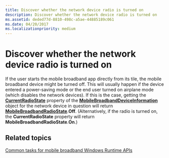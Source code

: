 ```yaml
---
title: Discover whether the network device radio is turned on
description: Discover whether the network device radio is turned on
ms.assetid: deded77d-8810-498c-a5ae-44885189c061
ms.date: 04/20/2017
ms.localizationpriority: medium
---
```


# Discover whether the network device radio is turned on


If the user starts the mobile broadband app directly from its tile, the mobile broadband device might be turned off. This will usually happen if the device entered a power-saving mode or the end user turned on airplane mode (which disables the network devices). If this is the case, getting the [**CurrentRadioState**](https://msdn.microsoft.com/library/windows/apps/hh770613) property of the [**MobileBroadbandDeviceInformation**](https://msdn.microsoft.com/library/windows/apps/br207361) object for the network device in question will return [**MobileBroadbandRadioState**](https://msdn.microsoft.com/library/windows/apps/hh758385).**Off**. (Alternatively, if the radio is turned on, the **CurrentRadioState** property will return **MobileBroadbandRadioState**.**On**.)

## <span id="related_topics"></span>Related topics


[Common tasks for mobile broadband Windows Runtime APIs](common-tasks-for-mobile-broadband-windows-runtime-apis.md)

 

 






